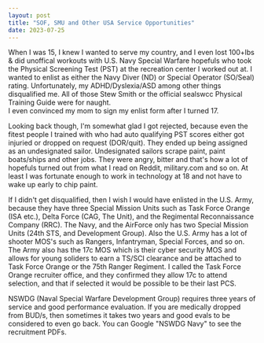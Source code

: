 ```yaml
---
layout: post
title: "SOF, SMU and Other USA Service Opportunities"
date: 2023-07-25
---
```


When I was 15, I knew I wanted to serve my country, and I even lost 100+lbs & did unoffical workouts with U.S. Navy Special Warfare hopefuls who took the Physical Screening Test (PST) at the recreation center I worked out at.
I wanted to enlist as either the Navy Diver (ND) or Special Operator (SO/Seal) rating. Unfortunately, my ADHD/Dyslexia/ASD among other things disqualified me. All of those Stew Smith or the official sealswcc Physical Training Guide were for naught.  
I even convinced my mom to sign my enlist form after I turned 17. 

Looking back though, I'm somewhat glad I got rejected, because even the fitest people I trained with who had auto qualifying PST scores either got injuried or dropped on request (DOR/quit). They ended up being assigned as an undesignated sailor.
Undesignated sailors scrape paint, paint boats/ships and other jobs. They were angry, bitter and that's how a lot of hopefuls turned out from what I read on Reddit, military.com and so on.
At least I was fortunate enough to work in technology at 18 and not have to wake up early to chip paint.

If I didn't get disqualified, then I wish I would have enlisted in the U.S. Army, because they have three Special Mission Units such as Task Force Orange (ISA etc.), Delta Force (CAG, The Unit), and the Regimental Reconnaissance Company (RRC). The Navy, and the AirForce only has two Special Mission Units (24th STS, and Development Group).
Also the U.S. Army has a lot of shooter MOS's such as Rangers, Infantryman, Special Forces, and so on. The Army also has the 17c MOS which is their cyber security MOS and allows for young soliders to earn a TS/SCI clearance and be attached to Task Force Orange or the 75th Ranger Regiment.
I called the Task Force Orange recruiter office, and they confirmed they allow 17c to attend selection, and that if selected it would be possible to be their last PCS.

NSWDG (Naval Special Warfare Development Group) requires three years of service and good performance evaluation. If you are medically dropped from BUD/s, then sometimes it takes two years and good evals to be considered to even go back.
You can Google "NSWDG Navy" to see the recruitment PDFs.
